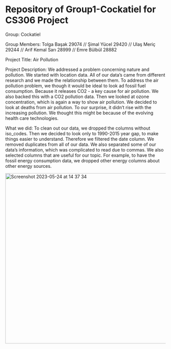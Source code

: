 # Repository of Group1-Cockatiel for CS306 Project


Group: Cockatiel

Group Members:
Tolga Başak 29074 //
Şimal Yücel 29420 //
Ulaş Meriç 29244 //
Arif Kemal Sarı 28999 //
Emre Bülbül 28882 

Project Title: Air Pollution

Project Description: 
We addressed a problem concerning nature and pollution. We started with location data. All of our data’s came from different research and we made the relationship between them. To address the air pollution problem, we though it would be ideal to look ad fossil fuel consumption. Because it releases CO2 - a key cause for air pollution. We also backed this with a CO2 pollution data. Then we looked at ozone concentration, which is again a way to show air pollution. We decided to look at deaths from air pollution. To our surprise, it didn’t rise with the increasing pollution. We thought this might be because of the evolving health care technologies.

What we did: 
To clean out our data, we dropped the columns without iso_codes. Then we decided to look only to 1990-2015 year gap, to make things easier to understand. Therefore we filtered the date column. We removed duplicates from all of our data. We also separated some of our data’s information, which was complicated to read due to commas. We also selected columns that are useful for our topic. For example, to have the fossil energy consumption data, we dropped other energy columns about other energy sources.

<img width="534" alt="Screenshot 2023-05-24 at 14 37 34" src="https://github.com/tolgabasak/cs306/assets/127803834/38195582-60e3-4ff2-9ce9-79e91cd855a7">

